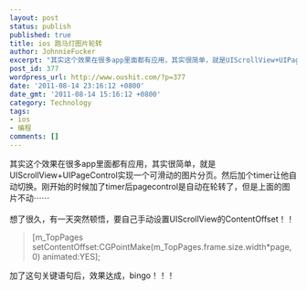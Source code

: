 ```yaml
---
layout: post
status: publish
published: true
title: ios 跑马灯图片轮转
author: JohnnieFucker
excerpt: "其实这个效果在很多app里面都有应用，其实很简单，就是UIScrollView+UIPageControl实现一个可滑动的图片分页。然后加个timer让他自动切换。刚开始的时候加了timer后pagecontrol是自动在轮转了，但是上面的图片不动⋯⋯\r\n"
post_id: 377
wordpress_url: http://www.oushit.com/?p=377
date: '2011-08-14 23:16:12 +0800'
date_gmt: '2011-08-14 15:16:12 +0800'
category: Technology
tags:
- ios
- 编程
comments: []
---
```

<p>其实这个效果在很多app里面都有应用，其实很简单，就是UIScrollView+UIPageControl实现一个可滑动的图片分页。然后加个timer让他自动切换。刚开始的时候加了timer后pagecontrol是自动在轮转了，但是上面的图片不动⋯⋯<br />
<!--break--><a id="more-377"></a><br />
想了很久，有一天突然顿悟，要自己手动设置UIScrollView的ContentOffset！！</p>
<blockquote><p>[m_TopPages setContentOffset:CGPointMake(m_TopPages.frame.size.width*page, 0) animated:YES];</p></blockquote>
<p>加了这句关键语句后，效果达成，bingo！！！</p>
